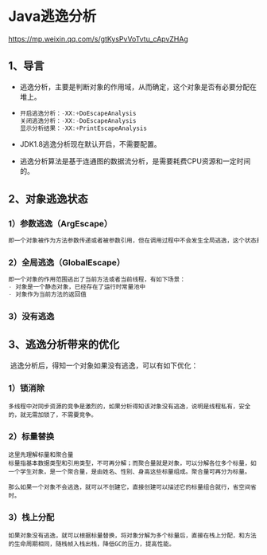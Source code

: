 # Java逃逸分析

https://mp.weixin.qq.com/s/gtKysPvVoTvtu_cApvZHAg

## 1、导言

- 逃逸分析，主要是判断对象的作用域，从而确定，这个对象是否有必要分配在堆上。

* ```JAVA
  开启逃逸分析：-XX:+DoEscapeAnalysis
  关闭逃逸分析：-XX:-DoEscapeAnalysis
  显示分析结果：-XX:+PrintEscapeAnalysis
  ```

* JDK1.8逃逸分析现在默认开启，不需要配置。

- 逃逸分析算法是基于连通图的数据流分析，是需要耗费CPU资源和一定时间的。



## 2、对象逃逸状态

### 1）参数逃逸（ArgEscape）

```java
即一个对象被作为方法参数传递或者被参数引用，但在调用过程中不会发生全局逃逸，这个状态是通过被调方法的字节码确定的。（通俗理解就是被作为参数传入到一个方法中，但是仅作用在这个方法中。）
```



### 2）全局逃逸（GlobalEscape）

```java
即一个对象的作用范围逃出了当前方法或者当前线程，有如下场景：
- 对象是一个静态对象，已经存在了运行时常量池中
- 对象作为当前方法的返回值
```



### 3）没有逃逸





## 3、逃逸分析带来的优化

​	逃逸分析后，得知一个对象如果没有逃逸，可以有如下优化：

### 1）锁消除

```
多线程中对同步资源的竞争是激烈的，如果分析得知该对象没有逃逸，说明是线程私有，安全的，就无需加锁了，不需要竞争。
```

### 2）标量替换

```
这里先理解标量和聚合量
标量指基本数据类型和引用类型，不可再分解；而聚合量就是对象，可以分解各位多个标量，如一个学生对象，是一个聚合量，是由姓名、性别、身高这些标量组成。聚合量可再分为标量。

那么如果一个对象不会逃逸，就可以不创建它，直接创建可以描述它的标量组合就行，省空间省时。

```

### 3）栈上分配

```
如果对象没有逃逸，就可以根据标量替换，将对象分解为多个标量后，直接在栈上分配，和方法的生命周期相同，随栈帧入栈出栈，降低GC的压力，提高性能。
```











